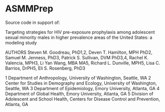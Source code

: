# ASMMPrep

Source code in support of:
 
Targeting strategies for HIV pre-exposure prophylaxis among adolescent sexual minority males in higher prevalence areas of the United States: a modeling study

AUTHORS
Steven M. Goodreau, PhD1,2, Deven T. Hamilton, MPH PhD2, Samuel M. Jenness, PhD3, Patrick S. Sullivan, DVM PhD3,4, Rachel K. Valencia, MPH3, Li Yan Wang, MBA MA5, Richard L. Dunville, MPH5, Lisa C. Barrios, DrPH5, Eli S. Rosenberg, PhD3

1 Department of Anthropology, University of Washington, Seattle, WA
2 Center for Studies in Demography and Ecology, University of Washington, Seattle, WA
3 Department of Epidemiology, Emory University, Atlanta, GA
4 Department of Global Health, Emory University, Atlanta, GA
5 Division of Adolescent and School Health, Centers for Disease Control and Prevention, Atlanta, GA


